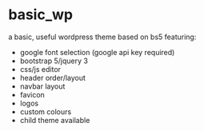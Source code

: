 # basic_wp

a basic, useful wordpress theme based on bs5 featuring:

- google font selection (google api key required)
- bootstrap 5/jquery 3
- css/js editor
- header order/layout
- navbar layout
- favicon
- logos
- custom colours
- child theme available
